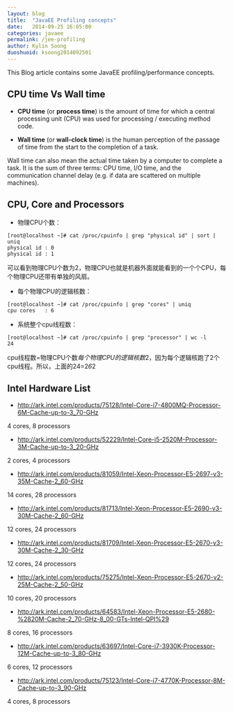 ```yaml
---
layout: blog
title:  "JavaEE Profiling concepts"
date:   2014-09-25 16:05:00
categories: javaee
permalink: /jee-profiling
author: Kylin Soong
duoshuoid: ksoong2014092501
---
```


This Blog article contains some JavaEE profiling/performance concepts.

## CPU time Vs Wall time

* **CPU time** (or **process time**) is the amount of time for which a central processing unit (CPU) was used for processing / executing method code.

* **Wall time** (or **wall-clock time**) is the human perception of the passage of time from the start to the completion of a task.

Wall time can also mean the actual time taken by a computer to complete a task. It is the sum of three terms: CPU time, I/O time, and the communication channel delay (e.g. if data are scattered on multiple machines).

## CPU, Core and Processors

* 物理CPU个数：

~~~
[root@localhost ~]# cat /proc/cpuinfo | grep "physical id" | sort | uniq
physical id : 0
physical id : 1
~~~

可以看到物理CPU个数为2，物理CPU也就是机器外面就能看到的一个个CPU，每个物理CPU还带有单独的风扇。

* 每个物理CPU的逻辑核数：

~~~
[root@localhost ~]# cat /proc/cpuinfo | grep "cores" | uniq
cpu cores   : 6
~~~

* 系统整个cpu线程数：

~~~
[root@localhost ~]# cat /proc/cpuinfo | grep "processor" | wc -l
24
~~~

cpu线程数=物理CPU个数*每个物理CPU的逻辑核数*2，因为每个逻辑核跑了2个cpu线程。所以，上面的24=2*6*2

## Intel Hardware List

* http://ark.intel.com/products/75128/Intel-Core-i7-4800MQ-Processor-6M-Cache-up-to-3_70-GHz

4 cores, 8 processors

* http://ark.intel.com/products/52229/Intel-Core-i5-2520M-Processor-3M-Cache-up-to-3_20-GHz

2 cores, 4 processors

* http://ark.intel.com/products/81059/Intel-Xeon-Processor-E5-2697-v3-35M-Cache-2_60-GHz

14 cores, 28 processors

* http://ark.intel.com/products/81713/Intel-Xeon-Processor-E5-2690-v3-30M-Cache-2_60-GHz

12 cores, 24 processors

* http://ark.intel.com/products/81709/Intel-Xeon-Processor-E5-2670-v3-30M-Cache-2_30-GHz

12 cores, 24 processors

* http://ark.intel.com/products/75275/Intel-Xeon-Processor-E5-2670-v2-25M-Cache-2_50-GHz

10 cores, 20 processors

* http://ark.intel.com/products/64583/Intel-Xeon-Processor-E5-2680-%2820M-Cache-2_70-GHz-8_00-GTs-Intel-QPI%29

8 cores, 16 processors

* http://ark.intel.com/products/63697/Intel-Core-i7-3930K-Processor-12M-Cache-up-to-3_80-GHz

6 cores, 12 processors

* http://ark.intel.com/products/75123/Intel-Core-i7-4770K-Processor-8M-Cache-up-to-3_90-GHz

4 cores, 8 processors

